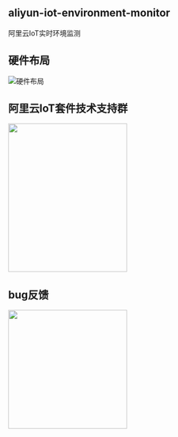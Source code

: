 ## aliyun-iot-environment-monitor
阿里云IoT实时环境监测


## 硬件布局
![硬件布局](https://raw.githubusercontent.com/iot-blog/aliyun-iot-environment-monitor/master/aliyun-iot-ruff-client/ruff-layout.png)

## 阿里云IoT套件技术支持群

<img src='https://raw.githubusercontent.com/iot-blog/aliyun-iot-environment-monitor/master/aliyun-iot-dingtalk.png' width="240" height="300" />


## bug反馈

<img src='https://raw.githubusercontent.com/wongxming/dtalkNodejs/master/wongxming.jpg' width="240" height="240" />